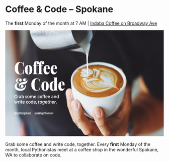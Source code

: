 # Coffee & Code –⁠ Spokane

The **first** Monday of the month at 7 AM | [Indaba Coffee on Broadway Ave](https://goo.gl/maps/hAfFMFyaRMk)

<img src="/img/coffee-and-code.png" width="600" height="337.5">

Grab some coffee and write code, together. Every **first** Monday of the month, local Pythonistas meet at a coffee shop in the wonderful Spokane, WA to collaborate on code.
